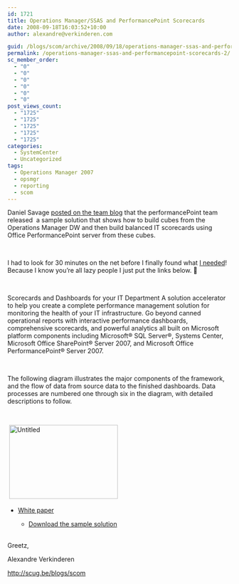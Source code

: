 ```yaml
---
id: 1721
title: Operations Manager/SSAS and PerformancePoint Scorecards
date: 2008-09-18T16:03:52+10:00
author: alexandre@verkinderen.com

guid: /blogs/scom/archive/2008/09/18/operations-manager-ssas-and-performancepoint-scorecards.aspx
permalink: /operations-manager-ssas-and-performancepoint-scorecards-2/
sc_member_order:
  - "0"
  - "0"
  - "0"
  - "0"
  - "0"
  - "0"
post_views_count:
  - "1725"
  - "1725"
  - "1725"
  - "1725"
  - "1725"
categories:
  - SystemCenter
  - Uncategorized
tags:
  - Operations Manager 2007
  - opsmgr
  - reporting
  - scom
---
```

Daniel Savage <a href="http://blogs.technet.com/momteam/archive/2008/09/17/operations-manager-ssas-and-performancepoint-scorecards.aspx" target="_blank">posted on the team blog</a> that the performancePoint team released&nbsp; a sample solution that shows how to build cubes from the Operations Manager DW and then build balanced IT scorecards using Office PerformancePoint server from these cubes. 

&nbsp;

I had to look for 30 minutes on the net before I finally found what <a href="http://www.microsoft.com/business/performancepoint/downloads/default.aspx" target="_blank">I needed</a>!&nbsp; Because I know you&#8217;re all lazy people I just put the links below. 🙂 

&nbsp;

Scorecards and Dashboards for your IT Department A solution accelerator to help you create a complete performance management solution for monitoring the health of your IT infrastructure. Go beyond canned operational reports with interactive performance dashboards, comprehensive scorecards, and powerful analytics all built on Microsoft platform components including Microsoft® SQL Server®, Systems Center, Microsoft Office SharePoint® Server 2007, and Microsoft Office PerformancePoint® Server 2007.

&nbsp;

The following diagram illustrates the major components of the framework, and the flow of data from source data to the finished dashboards. Data processes are numbered one through six in the diagram, with detailed descriptions to follow.

&nbsp;

&nbsp;[<img style="border-right: 0px;border-top: 0px;border-left: 0px;border-bottom: 0px" height="166" alt="Untitled" src="http://scug.be/blogs/scom/WindowsLiveWriter/OperationsManagerSSASandPerformancePoint_FD0B/Untitled_thumb.jpg" width="244" border="0" />](http://scug.be/blogs/scom/WindowsLiveWriter/OperationsManagerSSASandPerformancePoint_FD0B/Untitled_2.jpg) 

  * <a href="http://download.microsoft.com/download/0/A/3/0A3988D3-A847-4E72-AD17-0381BC5EDA41/IT%20Operations%20Scorecards%20and%20Dashboards.doc" target="_blank">White paper</a> 
      * [Download the sample solution](http://download.microsoft.com/download/4/E/2/4E26E51D-E9EF-4DD5-8194-FE95E228335E/IT%20Operations%20Scorecards%20and%20Dashboards%20Sample.zip)</ul> 
    &nbsp;
    
    Greetz,
    
    Alexandre Verkinderen
    
    <http://scug.be/blogs/scom>
